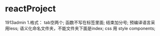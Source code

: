 # reactProject
1913admin
1.格式：
  tab空两个;
  函数不写在标签里面;
  结束加分号;
  预编译语言采用less;
  语义化命名文件夹，不能文件夹下面是index;
  css 用 style components;